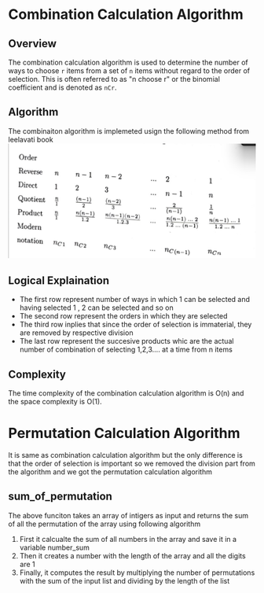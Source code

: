 # Combination Calculation Algorithm

## Overview
The combination calculation algorithm is used to determine the number of ways to choose `r` items from a set of `n` items without regard to the order of selection. This is often referred to as "n choose r" or the binomial coefficient and is denoted as `nCr`.

## Algorithm
The combinaiton algorithm is implemeted usign the following method from leelavati book 
![alt text](image.png)

## Logical Explaination
- The first row represent number of ways in which 1 can be selected and having selected 1 , 2 can be selected and so on 
- The second row represent the orders in which they are selected
- The third row inplies that since the order of selection is immaterial, they are removed by respective division
- The last row represent the succesive products whic are the actual number of combination of selecting 1,2,3.... at a time from n items

## Complexity
The time complexity of the combination calculation algorithm is O(n) and the space complexity is O(1).

# Permutation Calculation Algorithm
It is same as combination calculation algorithm but the only difference is that the order of selection is important so we removed the division part from the algorithm and we got the permutation calculation algorithm

## sum_of_permutation
The above funciton takes an array of intigers as input and returns the sum of all the permutation of the array using following algorithm
1) First it calcualte the sum of all numbers in the array and save it in a variable number_sum
2) Then it creates a number with the length of the array and all the digits are 1
3) Finally, it computes the result by multiplying the number of permutations with the sum of the input list and dividing by the length of the list
